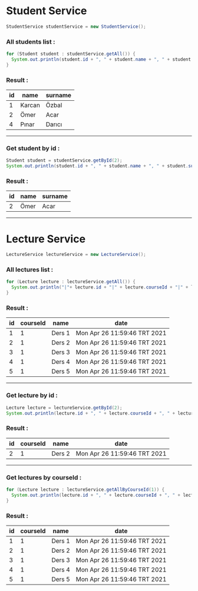 # Student Service
```Java
StudentService studentService = new StudentService();
```
### All students list : 
```Java
for (Student student : studentService.getAll()) {
  System.out.println(student.id + ", " + student.name + ", " + student.surname);
} 
```
### Result : 
|id|name|surname|
|---|---|---|
|1|Karcan|Özbal|
|2|Ömer|Acar|
|4|Pınar|Darıcı|

* * *

### Get student by id : 
```Java
Student student = studentService.getById(2);
System.out.println(student.id + ", " + student.name + ", " + student.surname);
```
### Result : 
|id|name|surname|
|---|---|---|
|2|Ömer|Acar|

* * *

# Lecture Service
```Java
LectureService lectureService = new LectureService();
```
### All lectures list : 
```Java
for (Lecture lecture : lectureService.getAll()) {
  System.out.println("|"+ lecture.id + "|" + lecture.courseId + "|" + lecture.name + "|" + lecture.date + "|");
}
```
### Result : 
|id|courseId|name|date|
|---|---|---|---|
|1|1|Ders 1|Mon Apr 26 11:59:46 TRT 2021|
|2|1|Ders 2|Mon Apr 26 11:59:46 TRT 2021|
|3|1|Ders 3|Mon Apr 26 11:59:46 TRT 2021|
|4|1|Ders 4|Mon Apr 26 11:59:46 TRT 2021|
|5|1|Ders 5|Mon Apr 26 11:59:46 TRT 2021|

* * *

### Get lecture by id : 
```Java
Lecture lecture = lectureService.getById(2);
System.out.println(lecture.id + ", " + lecture.courseId + ", " + lecture.name + ", " + lecture.date);
```
### Result : 
|id|courseId|name|date|
|---|---|---|---|
|2|1|Ders 2|Mon Apr 26 11:59:46 TRT 2021|

* * * 

### Get lectures by courseId : 
```Java
for (Lecture lecture : lectureService.getAllByCourseId(1)) {
  System.out.println(lecture.id + ", " + lecture.courseId + ", " + lecture.name + ", " + lecture.date);
}
```
### Result :
|id|courseId|name|date|
|---|---|---|---|
|1|1|Ders 1|Mon Apr 26 11:59:46 TRT 2021|
|2|1|Ders 2|Mon Apr 26 11:59:46 TRT 2021|
|3|1|Ders 3|Mon Apr 26 11:59:46 TRT 2021|
|4|1|Ders 4|Mon Apr 26 11:59:46 TRT 2021|
|5|1|Ders 5|Mon Apr 26 11:59:46 TRT 2021|

